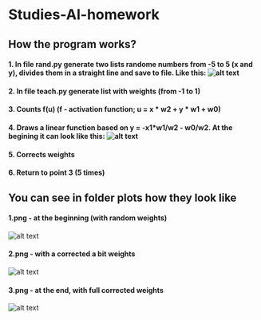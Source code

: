 # Studies-AI-homework
## How the program works?
#### 1. In file rand.py generate two lists randome numbers from -5 to 5 (x and y), divides them in a straight line and save to file. Like this: ![alt text](https://raw.githubusercontent.com/bruderooo/Studies-AI-homework/master/Plots/0.png)
#### 2. In file teach.py generate list with weights (from -1 to 1)
#### 3. Counts f(u) (f - activation function; u = x * w2 + y * w1 + w0)
#### 4. Draws a linear function based on y = -x1*w1/w2 - w0/w2. At the begining it can look like this: ![alt text](https://raw.githubusercontent.com/bruderooo/Studies-AI-homework/master/Plots/1.png)
#### 5. Corrects weights 
#### 6. Return to point 3 (5 times)


## You can see in folder plots how they look like
#### 1.png - at the beginning (with random weights)
![alt text](https://raw.githubusercontent.com/bruderooo/Studies-AI-homework/master/Plots/1.png)
#### 2.png - with a corrected a bit weights
![alt text](https://raw.githubusercontent.com/bruderooo/Studies-AI-homework/master/Plots/2.png)
#### 3.png - at the end, with full corrected weights
![alt text](https://raw.githubusercontent.com/bruderooo/Studies-AI-homework/master/Plots/3.png)
